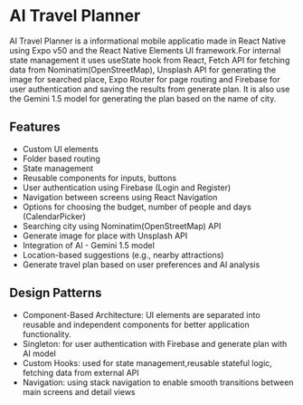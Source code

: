 # **AI Travel Planner**

AI Travel Planner is a informational mobile applicatio made in React Native using Expo v50 and 
the React Native Elements UI framework.For internal state management it uses useState hook from React,
Fetch API for fetching data from Nominatim(OpenStreetMap), Unsplash API for generating the image for searched place,
Expo Router for page routing and Firebase for user authentication and saving the results from generate plan. 
It is also use the Gemini 1.5 model for generating the plan based on the name of city.



## **Features**
- Custom UI elements
- Folder based routing
- State management
- Reusable components for inputs, buttons
- User authentication using Firebase (Login and Register)
- Navigation between screens using React Navigation
- Options for choosing the budget, number of people and days (CalendarPicker)
- Searching city using Nominatim(OpenStreetMap) API
- Generate image for place with Unsplash API
- Integration of AI - Gemini 1.5 model
- Location-based suggestions (e.g., nearby attractions)
- Generate travel plan based on user preferences and AI analysis


## **Design Patterns**

- Component-Based Architecture: UI elements are separated into reusable and independent components for better application functionality.
- Singleton: for user authentication with Firebase and generate plan with AI model
- Custom Hooks: used for state management,reusable stateful logic, fetching data from external API
- Navigation: using stack navigation to enable smooth transitions between main screens and detail views


